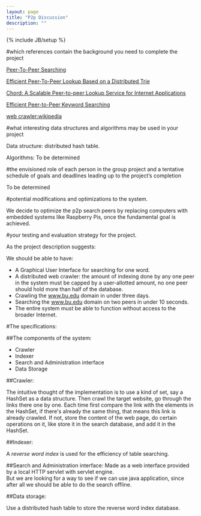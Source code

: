 ```yaml
---
layout: page
title: "P2p Discussion"
description: ""
---
```

{% include JB/setup %}

#which references contain the background you need to complete the project

[Peer-To-Peer Searching](http://www.searchtools.com/info/peer-to-peer.html)  

[Efficient Peer-To-Peer Lookup Based on a Distributed Trie](/assets/p2p/MichaelRadek.pdf)  

[Chord: A Scalable Peer-to-peer Lookup Service for Internet Applications](/assets/p2p/chord.pdf)  

[Efficient Peer-to-Peer Keyword Searching](/assets/p2p/Patrick.pdf)  

[web crawler:wikipedia](/assets/p2p/crawlerWiki.pdf)  

#what interesting data structures and algorithms may be used in your project

Data structure: distributed hash table.  

Algorithms: To be determined  

#the envisioned role of each person in the group project and a tentative schedule of goals and deadlines leading up to the project’s completion

To be determined  

#potential modifications and optimizations to the system.

We decide to optimize the p2p search peers by replacing computers with embedded systems like Raspberry Pis, once the fundamental goal is achieved.  

#your testing and evaluation strategy for the project.

As the project description suggests:  

We should be able to have:  

* A Graphical User Interface for searching for one word.
* A distributed web crawler: the amount of indexing done by any one peer in the system must be capped by a user-allotted amount, no one peer should hold more than half of the database.
* Crawling the www.bu.edu domain in under three days.
* Searching the www.bu.edu domain on two peers in under 10 seconds.
* The entire system must be able to function without access to the broader Internet.

#The specifications:

##The components of the system:

* Crawler
* Indexer
* Search and Administration interface
* Data Storage

##Crawler:

The intuitive thought of the implementation is to use a kind of set, say a HashSet as 
a data structure. Then crawl the target website, go through the links there one by one. 
Each time first compare the link with the elements in the HashSet, if there's already the 
same thing, that means this link is already crawled. If not, store the content of the web page, 
do certain operations on it, like store it in the search database, and add it in the HashSet.  

##Indexer:

A _reverse word index_ is used for the efficiency of table searching.  

##Search and Administration interface:
Made as a web interface provided by a local HTTP servlet with servlet engine.  
But we are looking for a way to see if we can use java application, since after all 
we should be able to do the search offline.  

##Data storage:

Use a distributed hash table to store the reverse word index database.  

